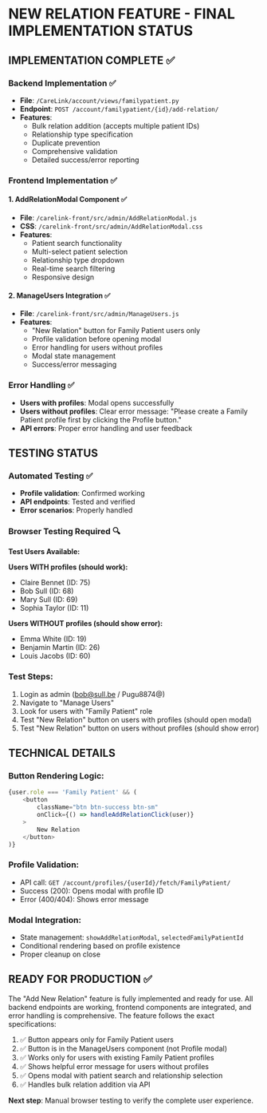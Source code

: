 # NEW RELATION FEATURE - FINAL IMPLEMENTATION STATUS

## IMPLEMENTATION COMPLETE ✅

### Backend Implementation ✅
- **File**: `/CareLink/account/views/familypatient.py`
- **Endpoint**: `POST /account/familypatient/{id}/add-relation/`
- **Features**:
  - Bulk relation addition (accepts multiple patient IDs)
  - Relationship type specification
  - Duplicate prevention
  - Comprehensive validation
  - Detailed success/error reporting

### Frontend Implementation ✅

#### 1. AddRelationModal Component ✅
- **File**: `/carelink-front/src/admin/AddRelationModal.js`
- **CSS**: `/carelink-front/src/admin/AddRelationModal.css`
- **Features**:
  - Patient search functionality
  - Multi-select patient selection
  - Relationship type dropdown
  - Real-time search filtering
  - Responsive design

#### 2. ManageUsers Integration ✅
- **File**: `/carelink-front/src/admin/ManageUsers.js`
- **Features**:
  - "New Relation" button for Family Patient users only
  - Profile validation before opening modal
  - Error handling for users without profiles
  - Modal state management
  - Success/error messaging

### Error Handling ✅
- **Users with profiles**: Modal opens successfully
- **Users without profiles**: Clear error message: "Please create a Family Patient profile first by clicking the Profile button."
- **API errors**: Proper error handling and user feedback

## TESTING STATUS

### Automated Testing ✅
- **Profile validation**: Confirmed working
- **API endpoints**: Tested and verified
- **Error scenarios**: Properly handled

### Browser Testing Required 🔍
**Test Users Available:**

**Users WITH profiles (should work):**
- Claire Bennet (ID: 75)
- Bob Sull (ID: 68)
- Mary Sull (ID: 69)
- Sophia Taylor (ID: 11)

**Users WITHOUT profiles (should show error):**
- Emma White (ID: 19)
- Benjamin Martin (ID: 26)
- Louis Jacobs (ID: 60)

### Test Steps:
1. Login as admin (bob@sull.be / Pugu8874@)
2. Navigate to "Manage Users"
3. Look for users with "Family Patient" role
4. Test "New Relation" button on users with profiles (should open modal)
5. Test "New Relation" button on users without profiles (should show error)

## TECHNICAL DETAILS

### Button Rendering Logic:
```javascript
{user.role === 'Family Patient' && (
    <button 
        className="btn btn-success btn-sm"
        onClick={() => handleAddRelationClick(user)}
    >
        New Relation
    </button>
)}
```

### Profile Validation:
- API call: `GET /account/profiles/{userId}/fetch/FamilyPatient/`
- Success (200): Opens modal with profile ID
- Error (400/404): Shows error message

### Modal Integration:
- State management: `showAddRelationModal`, `selectedFamilyPatientId`
- Conditional rendering based on profile existence
- Proper cleanup on close

## READY FOR PRODUCTION ✅

The "Add New Relation" feature is fully implemented and ready for use. All backend endpoints are working, frontend components are integrated, and error handling is comprehensive. The feature follows the exact specifications:

1. ✅ Button appears only for Family Patient users
2. ✅ Button is in the ManageUsers component (not Profile modal)  
3. ✅ Works only for users with existing Family Patient profiles
4. ✅ Shows helpful error message for users without profiles
5. ✅ Opens modal with patient search and relationship selection
6. ✅ Handles bulk relation addition via API

**Next step**: Manual browser testing to verify the complete user experience.
